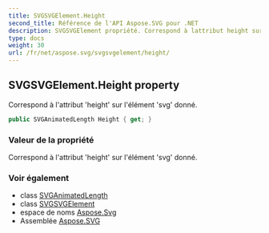 ```yaml
---
title: SVGSVGElement.Height
second_title: Référence de l'API Aspose.SVG pour .NET
description: SVGSVGElement propriété. Correspond à lattribut height sur lélément svg donné.
type: docs
weight: 30
url: /fr/net/aspose.svg/svgsvgelement/height/
---
```

## SVGSVGElement.Height property

Correspond à l'attribut 'height' sur l'élément 'svg' donné.

```csharp
public SVGAnimatedLength Height { get; }
```

### Valeur de la propriété

Correspond à l'attribut 'height' sur l'élément 'svg' donné.

### Voir également

* class [SVGAnimatedLength](../../../aspose.svg.datatypes/svganimatedlength/)
* class [SVGSVGElement](../)
* espace de noms [Aspose.Svg](../../svgsvgelement/)
* Assemblée [Aspose.SVG](../../../)


